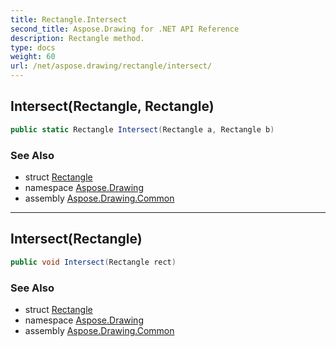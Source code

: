 ```yaml
---
title: Rectangle.Intersect
second_title: Aspose.Drawing for .NET API Reference
description: Rectangle method. 
type: docs
weight: 60
url: /net/aspose.drawing/rectangle/intersect/
---
```

## Intersect(Rectangle, Rectangle)

```csharp
public static Rectangle Intersect(Rectangle a, Rectangle b)
```

### See Also

* struct [Rectangle](../)
* namespace [Aspose.Drawing](../../rectangle/)
* assembly [Aspose.Drawing.Common](../../../)

---

## Intersect(Rectangle)

```csharp
public void Intersect(Rectangle rect)
```

### See Also

* struct [Rectangle](../)
* namespace [Aspose.Drawing](../../rectangle/)
* assembly [Aspose.Drawing.Common](../../../)


